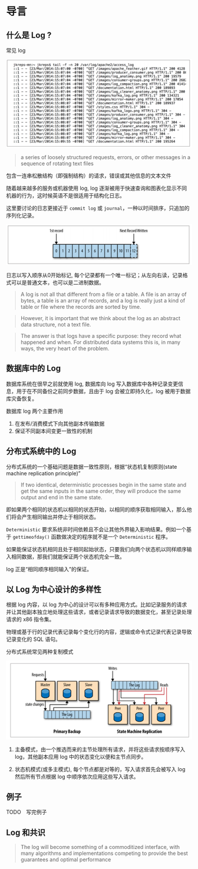# 导言

## 什么是 Log ?

常见 log 

![text log](assets/text_log.png)

> a series of loosely structured requests, errors, or other messages in a sequence of rotating text files

包含一连串松散结构（即强制结构）的请求，错误或其他信息的文本文件

随着越来越多的服务或机器使用 log, log 逐渐被用于快速查询和图表化显示不同机器的行为，这时候英语不是很适用于结构化日志。

这里要讨论的日志更接近于 `commit log` 或 `journal`，一种以时间排序，只追加的序列化记录。

![seq_log](assets/seq_log.png)

日志以写入顺序从0开始标记, 每个记录都有一个唯一标记；从左向右读，记录格式可以是普通文本，也可以是二进制数据。

> A log is not all that different from a file or a table. A file is an array of bytes, a table is
> an array of records, and a log is really just a kind of table or file where the records are
> sorted by time.

> However, it is important that we think about the log as an
> abstract data structure, not a text file.

> The answer is that logs have a specific purpose: they record what happened and
> when. For distributed data systems this is, in many ways, the very heart of the problem.

## 数据库中的 Log

数据库系统在很早之前就使用 log, 数据库向 log 写入数据库中各种记录变更信息，用于在不同备份之前同步数据，且由于 log 会被立即持久化，log 被用于数据库灾备恢复。

数据库 log 两个主要作用

1. 在发布/消费模式下向其他副本传输数据
2. 保证不同副本间变更一致性的机制

## 分布式系统中的 Log

分布式系统的一个基础问题是数据一致性原则，根据“状态机复制原则(state machine replication principle)”

> If two identical, deterministic processes begin in the same state and get the same inputs
> in the same order, they will produce the same output and end in the same state.

即如果两个相同的状态机以相同的状态开始，以相同的顺序获取相同输入，那么他们将会产生相同输出并停止于相同状态。

`Deterministic` 要求系统非时间依赖且不会让其他外界输入影响结果。例如一个基于 `gettimeofday()` 函数做决定的程序就不是一个 `Deterministic` 程序。

如果能保证状态机相同且处于相同起始状态，只要我们向两个状态机以同样顺序输入相同数据，那我们就能保证两个状态机完全一致。

log 正是“相同顺序相同输入”的保证。

## 以 Log 为中心设计的多样性

根据 log 内容，以 log 为中心的设计可以有多种应用方式。比如记录服务的请求并让其他副本独立地处理这些请求，或者记录请求导致的数据变化，甚至记录处理请求的 x86 指令集。

物理或基于行的记录代表记录每个变化行的内容，逻辑或命令式记录代表记录导致记录变化的 SQL 语句。

分布式系统常见两种复制模式

![replication_model](./assets/replication_model.png)

1. 主备模式，由一个推选而来的主节处理所有请求，并将这些请求按顺序写入 log，其他副本应用 log 中的状态变化以便和主节点同步。

2. 状态机模式(或多主模式), 每个节点都是对等的，写入请求首先会被写入 log 然后所有节点根据 log 中顺序依次应用这些写入请求。

## 例子

TODO　写完例子

## Log 和共识

> The log will become something of a commoditized interface, with many algorithms and implementations competing to provide the best guarantees and optimal performance

